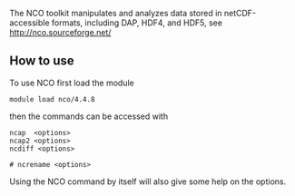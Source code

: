 The NCO toolkit manipulates and analyzes data stored in netCDF-accessible formats, including DAP, HDF4, and HDF5, see
http://nco.sourceforge.net/


## How to use

To use NCO first load the module
```
module load nco/4.4.8
```
then the commands can be accessed with
```
ncap  <options>
ncap2 <options>
ncdiff <options>

# ncrename <options>
```
Using the NCO command by itself will also give some help on the options.
